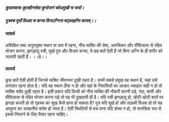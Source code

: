 ##### कुग्रामवासः कुलहीनसेवा कुभोजनं क्रोधमुखी च भार्या। 
##### पुत्रश्च मूर्यो विधवा च कन्या विनाऽग्निना षट्प्रदहन्ति कायम्।। 

#### भावार्थ

अशिक्षित तथा अनुपयुक्त स्थान या ग्राम में रहना, नीच व्यक्ति की सेवा, अरुचिकर और पौष्टिकता से रहित भोजन करना, झगड़ालू स्त्री, मूर्ख पुत्र और विधवा कन्या, ये छह बातें ऐसी हैं जो बिना अग्नि के ही शरीर को जलाती रहती हैं। ।।8।।

#### तात्पर्य

कुछ बातें ऐसी होती हैं जिनसे व्यक्ति जीवनभर दुखी रहता है। उनमें सबसे प्रमुख वह स्थान है, जहां उसे लगातार रहना होता है। यदि वह स्थान ठीक न हो और वहां के निवासियों का आचार-व्यवहार सही न हो तो व्यक्ति सदैव दुखी रहता है। इसी प्रकार यदि किसी को नीच व्यक्ति की नौकरी करनी पड़े, गंदा, बासी और पौष्टिकता से रहित भोजन करना पड़े तो वह भी दुखदायी ही है। यदि स्त्री झगड़ालू हो, छोटी-छोटी बातों पर झगड़ा करती हो तो गृहस्थ का सुख कैसे प्राप्त हो सकता है? पुत्र यदि मूर्ख हो और लड़की विधवा हो तो यह आयुभर का असहनीय क्लेश हो जाता है। ऐसी स्थितियों से बच पाना यदि संभव न हो, तो मानसिक रूप से इससे निपटने के लिए तैयार रहना चाहिए।